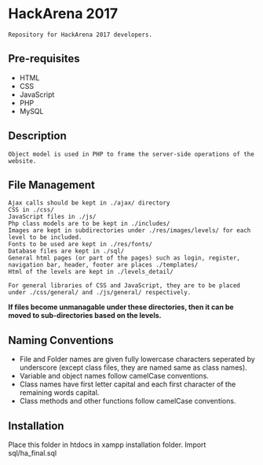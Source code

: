# HackArena 2017
    Repository for HackArena 2017 developers.
	
	
## Pre-requisites
- HTML
- CSS
- JavaScript
- PHP
- MySQL


## Description
	Object model is used in PHP to frame the server-side operations of the website.
	
	
## File Management
	Ajax calls should be kept in ./ajax/ directory
	CSS in ./css/
	JavaScript files in ./js/
	Php class models are to be kept in ./includes/
	Images are kept in subdirectories under ./res/images/levels/ for each level to be included.
	Fonts to be used are kept in ./res/fonts/
	Database files are kept in ./sql/
	General html pages (or part of the pages) such as login, register, navigation bar, header, footer are places ./templates/
	Html of the levels are kept in ./levels_detail/
	
	For general libraries of CSS and JavaScript, they are to be placed under ./css/general/ and ./js/general/ respectively.
	
**If files become unmanagable under these directories, then it can be moved to sub-directories based on the levels.**
	
	
## Naming Conventions
- File and Folder names are given fully lowercase characters seperated by underscore (except class files, they are named same as class names).
- Variable and object names follow camelCase conventions.
- Class names have first letter capital and each first character of the remaining words capital.
- Class methods and other functions follow camelCase conventions.


## Installation
Place this folder in htdocs in xampp installation folder.
Import sql/ha_final.sql
